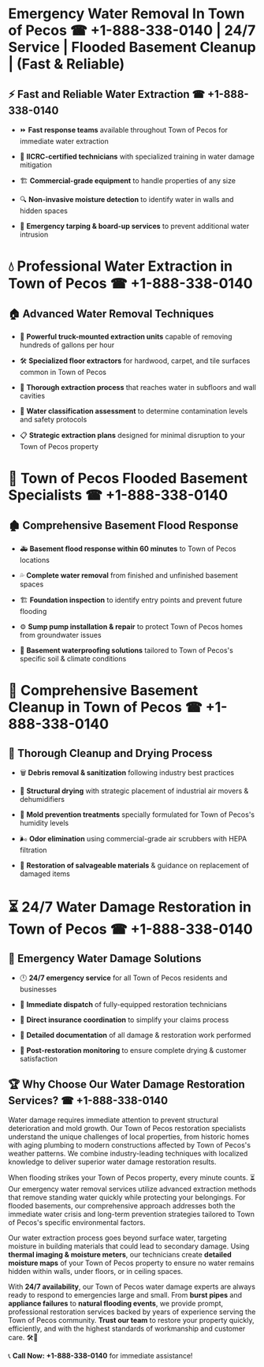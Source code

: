 # Emergency Water Removal In Town of Pecos ☎ +1-888-338-0140 | 24/7 Service | Flooded Basement Cleanup | (Fast & Reliable)  

## ⚡ Fast and Reliable Water Extraction ☎ +1-888-338-0140  
- ⏩ **Fast response teams** available throughout Town of Pecos for immediate water extraction  
- 🏅 **IICRC-certified technicians** with specialized training in water damage mitigation  
- 🏗️ **Commercial-grade equipment** to handle properties of any size  
- 🔍 **Non-invasive moisture detection** to identify water in walls and hidden spaces  
- 🛑 **Emergency tarping & board-up services** to prevent additional water intrusion  

# 💧 Professional Water Extraction in Town of Pecos ☎ +1-888-338-0140  

## 🏠 Advanced Water Removal Techniques  
- 🚛 **Powerful truck-mounted extraction units** capable of removing hundreds of gallons per hour  
- 🛠️ **Specialized floor extractors** for hardwood, carpet, and tile surfaces common in Town of Pecos  
- 📏 **Thorough extraction process** that reaches water in subfloors and wall cavities  
- 🧪 **Water classification assessment** to determine contamination levels and safety protocols  
- 📋 **Strategic extraction plans** designed for minimal disruption to your Town of Pecos property  

# 🌊 Town of Pecos Flooded Basement Specialists ☎ +1-888-338-0140  

## 🏚️ Comprehensive Basement Flood Response  
- 🚑 **Basement flood response within 60 minutes** to Town of Pecos locations  
- 💦 **Complete water removal** from finished and unfinished basement spaces  
- 🏗️ **Foundation inspection** to identify entry points and prevent future flooding  
- ⚙️ **Sump pump installation & repair** to protect Town of Pecos homes from groundwater issues  
- 🌱 **Basement waterproofing solutions** tailored to Town of Pecos's specific soil & climate conditions  

# 🧹 Comprehensive Basement Cleanup in Town of Pecos ☎ +1-888-338-0140  

## 🔄 Thorough Cleanup and Drying Process  
- 🗑️ **Debris removal & sanitization** following industry best practices  
- 💨 **Structural drying** with strategic placement of industrial air movers & dehumidifiers  
- 🦠 **Mold prevention treatments** specially formulated for Town of Pecos's humidity levels  
- 🌬️ **Odor elimination** using commercial-grade air scrubbers with HEPA filtration  
- 🔧 **Restoration of salvageable materials** & guidance on replacement of damaged items  

# ⏳ 24/7 Water Damage Restoration in Town of Pecos ☎ +1-888-338-0140  

## 🚀 Emergency Water Damage Solutions  
- 🕛 **24/7 emergency service** for all Town of Pecos residents and businesses  
- 🚒 **Immediate dispatch** of fully-equipped restoration technicians  
- 🏦 **Direct insurance coordination** to simplify your claims process  
- 📜 **Detailed documentation** of all damage & restoration work performed  
- 🔎 **Post-restoration monitoring** to ensure complete drying & customer satisfaction  

## 🏆 Why Choose Our Water Damage Restoration Services? ☎ +1-888-338-0140  
Water damage requires immediate attention to prevent structural deterioration and mold growth. Our Town of Pecos restoration specialists understand the unique challenges of local properties, from historic homes with aging plumbing to modern constructions affected by Town of Pecos's weather patterns. We combine industry-leading techniques with localized knowledge to deliver superior water damage restoration results.  

When flooding strikes your Town of Pecos property, every minute counts. ⏳ Our emergency water removal services utilize advanced extraction methods that remove standing water quickly while protecting your belongings. For flooded basements, our comprehensive approach addresses both the immediate water crisis and long-term prevention strategies tailored to Town of Pecos's specific environmental factors.  

Our water extraction process goes beyond surface water, targeting moisture in building materials that could lead to secondary damage. Using **thermal imaging & moisture meters**, our technicians create **detailed moisture maps** of your Town of Pecos property to ensure no water remains hidden within walls, under floors, or in ceiling spaces.  

With **24/7 availability**, our Town of Pecos water damage experts are always ready to respond to emergencies large and small. From **burst pipes** and **appliance failures** to **natural flooding events**, we provide prompt, professional restoration services backed by years of experience serving the Town of Pecos community. **Trust our team** to restore your property quickly, efficiently, and with the highest standards of workmanship and customer care. 🛠️💪  

📞 **Call Now: +1-888-338-0140** for immediate assistance!